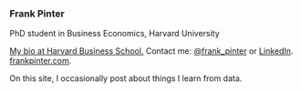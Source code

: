 ### Frank Pinter

PhD student in Business Economics, Harvard University

[My bio at Harvard Business School.](http://www.hbs.edu/faculty/Pages/profile.aspx?facId=889123) Contact me: [@frank_pinter](https://twitter.com/frank_pinter) or [LinkedIn](https://www.linkedin.com/in/frank-pinter-816a6956). [frankpinter.com](http://frankpinter.com).

On this site, I occasionally post about things I learn from data.
